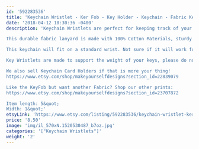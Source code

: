 ```yaml
---
id: '592283536'
title: 'Keychain Wristlet - Ker Fob - Key Holder - Keychain - Fabric Keychain - gift for coworker - Teacher Gift - Keyring'
date: '2018-04-12 18:30:36 -0400'
description: 'Keychain Wristlets are perfect for keeping track of your keys while grocery shopping, going to the gym, or running errands. Available in super fun and cute fabrics- they also make an awesome gift for teachers, coworkers, neighbors and friends!!

This durable fabric lanyard is made with 100% Cotton Materials, sturdy interfacing, and silver hardware. Pattern of the fabric will vary with each Key Fob- no two are identical.

This keychain will fit on a standard wrist. Not sure if it will work for you? Our Key Wristlets are made with a 12&quot; long piece of fabric, folded in half to create the look.

Key Wristlets are made to support the weight of your keys, please do not use this as a support for a purse or anything heavier than the average keychain.

We also sell Keychain Card Holders if that is more your thing! 
https://www.etsy.com/shop/makeyourselfdesigns?section_id=22839079

Like the KeyFob but want another Fabric? Shop our other prints:
https://www.etsy.com/shop/makeyourselfdesigns?section_id=23707872

Item length: 5&quot;
Width: 1&quot;'
etsyLink: 'https://www.etsy.com/listing/592283536/keychain-wristlet-ker-fob-key-holder?utm_source=synctostaticsite&utm_medium=api&utm_campaign=api'
price: '8.50'
image: 'img/il_570xN.1520530487_b7oz.jpg'
categories: '["Keychain Wristlets"]'
weight: '2'
---
```

